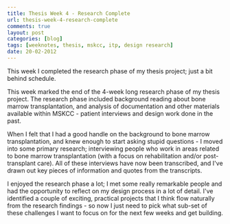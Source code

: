 ```yaml
---
title: Thesis Week 4 - Research Complete
url: thesis-week-4-research-complete
comments: true
layout: post
categories: [blog]
tags: [weeknotes, thesis, mskcc, itp, design research]
date: 20-02-2012
---
```

<p class="intro">This week I completed the research phase of my thesis project; just a bit behind schedule. </p>
This week marked the end of the 4-week long research phase of my thesis project. The research phase included background reading about bone marrow transplantation, and analysis of documentation and other materials available within MSKCC - patient interviews and design work done in the past. 

When I felt that I had a good handle on the background to bone marrow transplantation, and knew enough to start asking stupid questions - I moved into some primary research; interviewing people who work in areas related to bone marrow transplantation (with a focus on rehabilitation and/or post-transplant care). All of these interviews have now been transcribed, and I've drawn out key pieces of information and quotes from the transcripts. 

I enjoyed the research phase a lot; I met some really remarkable people and had the opportunity to reflect on my design process in a lot of detail. I've identified a couple of exciting, practical projects that I think flow naturally from the research findings - so now I just need to pick what sub-set of these challenges I want to focus on for the next few weeks and get building. 



